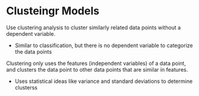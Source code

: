 # Clusteingr Models
Use clustering analysis to cluster similarly related data points without a dependent variable.
- Similar to classification, but there is no dependent variable to categorize the data points

Clustering only uses the features (independent variables) of a data point, and clusters the data point to other data points that are similar in features.
- Uses statistical ideas like variance and standard deviations to determine clusterss